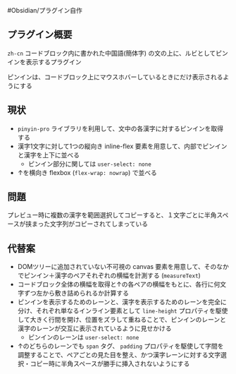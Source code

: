 #Obsidian/プラグイン自作 
## プラグイン概要
`zh-cn` コードブロック内に書かれた中国語(簡体字) の文の上に、ルビとしてピンインを表示するプラグイン

ピンインは、コードブロック上にマウスホバーしているときにだけ表示されるようにする

## 現状
- `pinyin-pro` ライブラリを利用して、文中の各漢字に対するピンインを取得する
- 漢字1文字に対して1つの縦向き inline-flex 要素を用意して、内部でピンインと漢字を上下に並べる
	- ピンイン部分に関しては `user-select: none`
- ↑を横向き flexbox (`flex-wrap: nowrap`) で並べる
## 問題
プレビュー時に複数の漢字を範囲選択してコピーすると、１文字ごとに半角スペースが挟まった文字列がコピーされてしまっている
## 代替案
- DOMツリーに追加されていない不可視の canvas 要素を用意して、そのなかでピンイン＋漢字のペアそれぞれの横幅を計測する (`measureText`)
- コードブロック全体の横幅を取得と↑の各ペアの横幅をもとに、各行に何文字ずつ左から敷き詰められるか計算する
- ピンインを表示するためのレーンと、漢字を表示するためのレーンを完全に分け、それぞれ単なるインライン要素として `line-height` プロパティを駆使して大きく行間を開け、位置をズラして重ねることで、ピンインのレーンと漢字のレーンが交互に表示されているように見せかける
	- ピンインのレーンは `user-select: none`
- ↑のどちらのレーンでも `span` タグ、 `padding` プロパティを駆使して字間を調整することで、ペアごとの見た目を整え、かつ漢字レーンに対する文字選択・コピー時に半角スペースが勝手に挿入されないようにする
